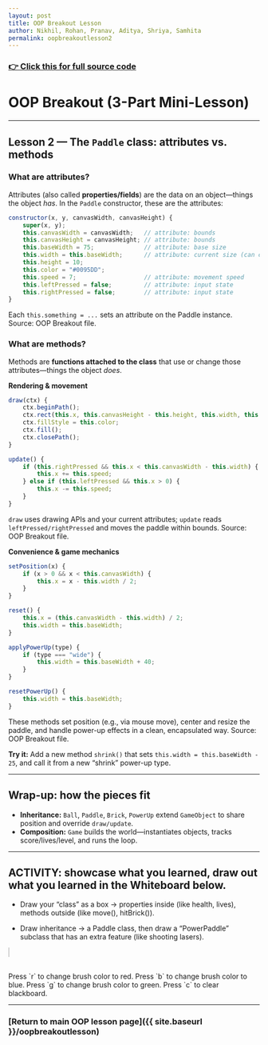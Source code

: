 ```yaml
---
layout: post 
title: OOP Breakout Lesson
author: Nikhil, Rohan, Pranav, Aditya, Shriya, Samhita
permalink: oopbreakoutlesson2
---
```


### [👉 Click this for full source code](https://github.com/code259/curators/blob/main/navigation/breakout/oop_breakout.md?plain=1)

# OOP Breakout (3-Part Mini-Lesson)

---

## Lesson 2 — The `Paddle` class: attributes vs. methods

### What are attributes?

Attributes (also called **properties/fields**) are the data on an object—things the object *has*. In the `Paddle` constructor, these are the attributes:

```js
constructor(x, y, canvasWidth, canvasHeight) {
    super(x, y);
    this.canvasWidth = canvasWidth;   // attribute: bounds
    this.canvasHeight = canvasHeight; // attribute: bounds
    this.baseWidth = 75;              // attribute: base size
    this.width = this.baseWidth;      // attribute: current size (can change)
    this.height = 10;
    this.color = "#0095DD";
    this.speed = 7;                   // attribute: movement speed
    this.leftPressed = false;         // attribute: input state
    this.rightPressed = false;        // attribute: input state
}
```

Each `this.something = ...` sets an attribute on the Paddle instance. Source: OOP Breakout file.&#x20;

### What are methods?

Methods are **functions attached to the class** that use or change those attributes—things the object *does*.

**Rendering & movement**

```js
draw(ctx) {
    ctx.beginPath();
    ctx.rect(this.x, this.canvasHeight - this.height, this.width, this.height);
    ctx.fillStyle = this.color;
    ctx.fill();
    ctx.closePath();
}

update() {
    if (this.rightPressed && this.x < this.canvasWidth - this.width) {
        this.x += this.speed;
    } else if (this.leftPressed && this.x > 0) {
        this.x -= this.speed;
    }
}
```

`draw` uses drawing APIs and your current attributes; `update` reads `leftPressed/rightPressed` and moves the paddle within bounds. Source: OOP Breakout file.&#x20;

**Convenience & game mechanics**

```js
setPosition(x) {
    if (x > 0 && x < this.canvasWidth) {
        this.x = x - this.width / 2;
    }
}

reset() {
    this.x = (this.canvasWidth - this.width) / 2;
    this.width = this.baseWidth;
}

applyPowerUp(type) {
    if (type === "wide") {
        this.width = this.baseWidth + 40;
    }
}

resetPowerUp() {
    this.width = this.baseWidth;
}
```

These methods set position (e.g., via mouse move), center and resize the paddle, and handle power-up effects in a clean, encapsulated way. Source: OOP Breakout file.&#x20;

**Try it:** Add a new method `shrink()` that sets `this.width = this.baseWidth - 25`, and call it from a new “shrink” power-up type.

---

## Wrap-up: how the pieces fit

* **Inheritance:** `Ball`, `Paddle`, `Brick`, `PowerUp` extend `GameObject` to share position and override `draw/update`.&#x20;
* **Composition:** `Game` builds the world—instantiates objects, tracks score/lives/level, and runs the loop.&#x20;

---

## ACTIVITY: showcase what you learned, draw out what you learned in the Whiteboard below. 

 - Draw your “class” as a box → properties inside (like health, lives), methods outside (like move(), hitBrick()).

 - Draw inheritance → a Paddle class, then draw a “PowerPaddle” subclass that has an extra feature (like shooting lasers).


<canvas id="c" width="800" height="500" style="border:1px solid #ccc"></canvas>

<script src="https://cdnjs.cloudflare.com/ajax/libs/fabric.js/5.3.1/fabric.js" integrity="sha512-hOJ0mwaJavqi11j0XoBN1PtOJ3ykPdP6lp9n29WVVVVZxgx9LO7kMwyyhaznGJ+kbZrDN1jFZMt2G9bxkOHWFQ==" crossorigin="anonymous" referrerpolicy="no-referrer"></script>

<script>
  const canvas = new fabric.Canvas('c');
  canvas.isDrawingMode = true; // enable free drawing
  canvas.freeDrawingBrush.color = "white";
  canvas.freeDrawingBrush.width = 5;
  document.addEventListener("keydown", e => {
    if(e.key === "r") canvas.freeDrawingBrush.color = "red";
    if(e.key === "b") canvas.freeDrawingBrush.color = "blue";
    if(e.key === "g") canvas.freeDrawingBrush.color = "green";
    if(e.key === "c") canvas.clear();
  });
</script>

<br>
Press `r` to change brush color to red.
Press `b` to change brush color to blue.
Press `g` to change brush color to green.
Press `c` to clear blackboard. 
<br>

---

### [Return to main OOP lesson page]({{ site.baseurl }}/oopbreakoutlesson)